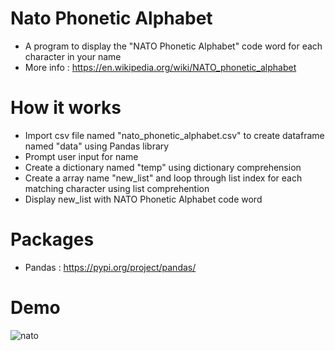 # Nato Phonetic Alphabet
 - A program to display the "NATO Phonetic Alphabet" code word for each character in your name
 - More info : https://en.wikipedia.org/wiki/NATO_phonetic_alphabet
# How it works
 - Import csv file named "nato_phonetic_alphabet.csv" to create dataframe named "data" using Pandas library
 - Prompt user input for name
 - Create a dictionary named "temp" using dictionary comprehension 
 - Create a array name "new_list" and loop through list index for each matching character using list comprehention
 - Display new_list with NATO Phonetic Alphabet code word 
 
# Packages
 - Pandas : https://pypi.org/project/pandas/
# Demo
![nato](https://user-images.githubusercontent.com/50704452/100880498-7c0ec600-34b5-11eb-98cb-245f09b5d48c.gif)

 
